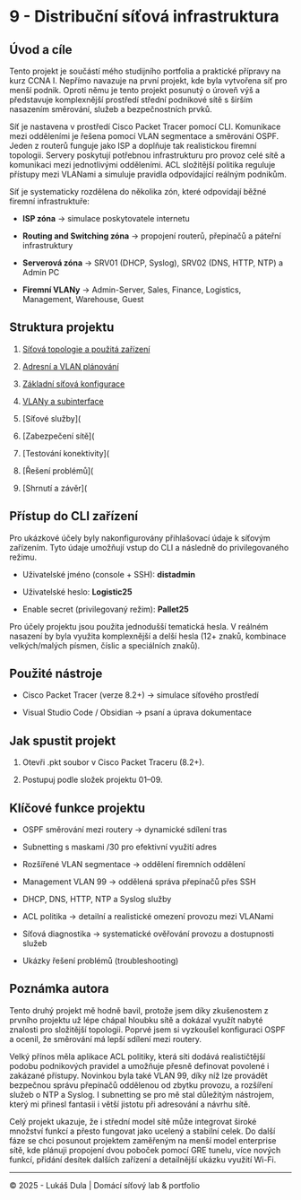 # **9 - Distribuční síťová infrastruktura**

## Úvod a cíle

Tento projekt je součástí mého studijního portfolia a praktické přípravy na kurz CCNA I. 
Nepřímo navazuje na první projekt, kde byla vytvořena síť pro menší podnik. Oproti němu je tento projekt posunutý o úroveň výš a představuje komplexnější prostředí střední podnikové sítě s širším nasazením směrování, služeb a bezpečnostních prvků.

Síť je nastavena v prostředí Cisco Packet Tracer pomocí CLI. Komunikace mezi odděleními je řešena pomocí VLAN segmentace a směrování OSPF. Jeden z routerů funguje jako ISP a doplňuje tak realistickou firemní topologii. Servery poskytují potřebnou infrastrukturu pro provoz celé sítě a komunikaci mezi jednotlivými odděleními. ACL složitější politika reguluje přístupy mezi VLANami a simuluje pravidla odpovídající reálným podnikům.

Síť je systematicky rozdělena do několika zón, které odpovídají běžné firemní infrastruktuře:

- **ISP zóna** -> simulace poskytovatele internetu
    
- **Routing and Switching zóna** -> propojení routerů, přepínačů a páteřní infrastruktury
    
- **Serverová zóna** -> SRV01 (DHCP, Syslog), SRV02 (DNS, HTTP, NTP) a Admin PC
    
- **Firemní VLANy** -> Admin-Server, Sales, Finance, Logistics, Management, Warehouse, Guest

## Struktura projektu 

1. [Síťová topologie a použitá zařízení](01-sitova-topologie-a-pouzita-zarizeni.md)
    
2. [Adresní a VLAN plánování](02-adresni-a-vlan-planovani.md)
    
3. [Základní síťová konfigurace](03‑zakladni-sitova-konfigurace.md)
    
4. [VLANy a subinterface](04-vlany-a-subinterface.md)
    
5. [Síťové služby](
    
6. [Zabezpečení sítě](
    
7. [Testování konektivity](
    
8. [Řešení problémů](
    
9. [Shrnutí a závěr](
    

## Přístup do CLI zařízení

Pro ukázkové účely byly nakonfigurovány přihlašovací údaje k síťovým zařízením. Tyto údaje umožňují vstup do CLI a následně do privilegovaného režimu.

- Uživatelské jméno (console + SSH): **distadmin**
    
- Uživatelské heslo: **Logistic25**
    
- Enable secret (privilegovaný režim): **Pallet25**
    

Pro účely projektu jsou použita jednodušší tematická hesla. V reálném nasazení by byla využita komplexnější a delší hesla (12+ znaků, kombinace velkých/malých písmen, číslic a speciálních znaků).

## Použité nástroje

- Cisco Packet Tracer (verze 8.2+) -> simulace síťového prostředí
    
- Visual Studio Code / Obsidian -> psaní a úprava dokumentace
    

## Jak spustit projekt

1. Otevři .pkt soubor v Cisco Packet Traceru (8.2+).
    
2. Postupuj podle složek projektu 01–09.
    

## Klíčové funkce projektu

- OSPF směrování mezi routery -> dynamické sdílení tras
    
- Subnetting s maskami /30 pro efektivní využití adres
    
- Rozšířené VLAN segmentace -> oddělení firemních oddělení
    
- Management VLAN 99 -> oddělená správa přepínačů přes SSH
    
- DHCP, DNS, HTTP, NTP a Syslog služby
    
- ACL politika -> detailní a realistické omezení provozu mezi VLANami
    
* Síťová diagnostika -> systematické ověřování provozu a dostupnosti služeb
    
- Ukázky řešení problémů (troubleshooting)
    

## Poznámka autora

Tento druhý projekt mě hodně bavil, protože jsem díky zkušenostem z prvního projektu už lépe chápal hloubku sítě a dokázal využít nabyté znalosti pro složitější topologii. Poprvé jsem si vyzkoušel konfiguraci OSPF a ocenil, že směrování má lepší sdílení mezi routery. 

Velký přínos měla aplikace ACL politiky, která síti dodává realističtější podobu podnikových pravidel a umožňuje přesně definovat povolené i zakázané přístupy. Novinkou byla také VLAN 99, díky níž lze provádět bezpečnou správu přepínačů oddělenou od zbytku provozu, a rozšíření služeb o NTP a Syslog. I subnetting se pro mě stal důležitým nástrojem, který mi přinesl fantasii i větší jistotu při adresování a návrhu sítě.

Celý projekt ukazuje, že i střední model sítě může integrovat široké množství funkcí a přesto fungovat jako ucelený a stabilní celek. Do další fáze se chci posunout projektem zaměřeným na menší model enterprise sítě, kde plánuji propojení dvou poboček pomocí GRE tunelu, více nových funkcí, přidání desítek dalších zařízení a detailnější ukázku využití Wi-Fi. 

---

© 2025 - Lukáš Dula | Domácí síťový lab & portfolio
